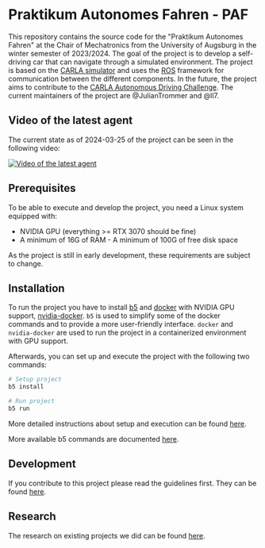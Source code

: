 # Praktikum Autonomes Fahren - PAF

This repository contains the source code for the "Praktikum Autonomes Fahren" at the Chair of Mechatronics from the University of Augsburg in the winter semester of 2023/2024.
The goal of the project is to develop a self-driving car that can navigate through a simulated environment.
The project is based on the [CARLA simulator](https://carla.org/) and uses the [ROS](https://www.ros.org/) framework for communication between the different components.
In the future, the project aims to contribute to the [CARLA Autonomous Driving Challenge](https://leaderboard.carla.org/challenge/).
The current maintainers of the project are @JulianTrommer and @ll7.

## Video of the latest agent

The current state as of 2024-03-25 of the project can be seen in the following video:

[![Video of the latest agent](https://img.youtube.com/vi/2sR87lO9-Aw/0.jpg)](https://www.youtube.com/watch?v=2sR87lO9-Aw)

## Prerequisites

To be able to execute and develop the project, you need a Linux system equipped with:

- NVIDIA GPU (everything >= RTX 3070 should be fine)
- A minimum of 16G of RAM - A minimum of 100G of free disk space

As the project is still in early development, these requirements are subject to change.

## Installation

To run the project you have to install [b5](https://github.com/team23/b5)
and [docker](https://docs.docker.com/engine/install/) with NVIDIA GPU support,
[nvidia-docker](https://docs.nvidia.com/datacenter/cloud-native/container-toolkit/install-guide.html#docker).
`b5` is used to simplify some of the docker commands and to provide a more user-friendly interface.
`docker` and `nvidia-docker` are used to run the project in a containerized environment with GPU support.

Afterwards, you can set up and execute the project with the following two commands:

```bash
# Setup project
b5 install

# Run project
b5 run
```

More detailed instructions about setup and execution can be found [here](./doc/01_general/Readme.md).

More available b5 commands are documented [here](./doc/01_general/03_commands.md).

## Development

If you contribute to this project please read the guidelines first. They can be found [here](./doc/02_development/Readme.md).

## Research

The research on existing projects we did can be found [here](./doc/03_research/Readme.md).
